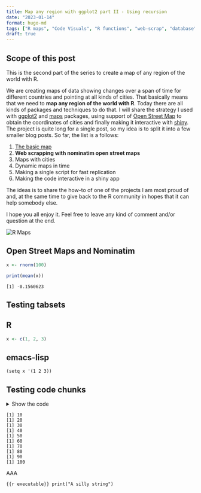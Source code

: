 ```yaml
---
title: Map any region with ggplot2 part II - Using recursion
date: "2023-01-14"
format: hugo-md
tags: ["R maps", "Code Visuals", "R functions", "web-scrap", "database"]
draft: true
---
```


## Scope of this post

This is the second part of the series to create a map of any region of the world with R.

We are creating maps of data showing changes over a span of time for different countries and pointing at all kinds of cities. That basically means that we need to **map any region of the world with R**. Today there are all kinds of packages and techniques to do that. I will share the strategy I used with [ggplot2](https://cran.r-project.org/web/packages/ggplot2/index.html) and [maps](https://cran.r-project.org/web/packages/maps/index.html) packages, using support of [Open Street Map](https://www.openstreetmap.org/) to obtain the coordinates of cities and finally making it interactive with [shiny](https://shiny.rstudio.com/). The project is quite long for a single post, so my idea is to split it into a few smaller blog posts. So far, the list is a follows:

1.  [The basic map](https://blog.rwhitedwarf.com/post/map_any_region_with_ggplot2_part_i/)
2.  **Web scrapping with nominatim open street maps**
3.  Maps with cities
4.  Dynamic maps in time
5.  Making a single script for fast replication
6.  Making the code interactive in a shiny app

The ideas is to share the how-to of one of the projects I am most proud of and, at the same time to give back to the R community in hopes that it can help somebody else.

I hope you all enjoy it. Feel free to leave any kind of comment and/or question at the end.

![R Maps](../../../../post/2022/map_any_region_with_ggplot2_part_I/maps_DrawingMap.png)

## Open Street Maps and Nominatim

``` r
x <- rnorm(100)

print(mean(x))
```

    [1] -0.1560623

## Testing tabsets

## R

``` r
x <- c(1, 2, 3)
```

## emacs-lisp

``` emacs-lisp
(setq x '(1 2 3))
```

## Testing code chunks

<details>
<summary>Show the code</summary>

``` r
a <- c(1:10)

for(i in a){
    print(i*10)
}
```

</details>

    [1] 10
    [1] 20
    [1] 30
    [1] 40
    [1] 50
    [1] 60
    [1] 70
    [1] 80
    [1] 90
    [1] 100

AAA

`{{r executable}} print("A silly string")`
